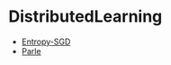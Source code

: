 # DistributedLearning

* [Entropy-SGD](https://arxiv.org/pdf/1611.01838.pdf)
* [Parle](https://arxiv.org/pdf/1707.00424.pdf)
